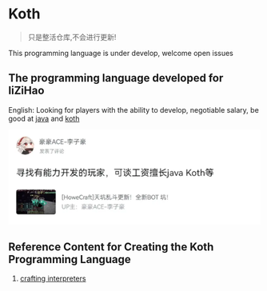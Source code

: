 # Koth

> 只是整活仓库,不会进行更新!

This programming language is under develop, welcome open issues

## The programming language developed for liZiHao

English: Looking for players with the ability to develop, negotiable salary, be good at [java](https://openjdk.org) and [koth](https://github.com/cubewhy/KothLanguage)

![lzh-koth](.github/images/dev-for-lzh.png)

## Reference Content for Creating the Koth Programming Language

1. [crafting interpreters](http://www.craftinginterpreters.com)
